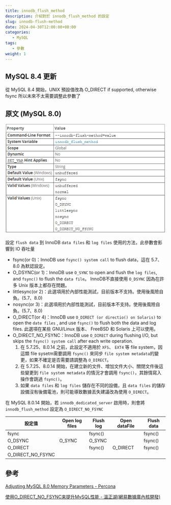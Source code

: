```yaml
---
title: innodb_flush_method
description: 介紹對於 innodb_flush_method 的設定
slug: innodb-flush-method
date: 2024-04-30T12:00:00+08:00
categories:
   - MySQL
tags:
   - 參數
weight: 1  
---
```

## MySQL 8.4 更新
從 MySQL 8.4 開始，UNIX 預設值改為 O_DIRECT if supported, otherwise fsync
所以未來不太需要調整此參數了

## 原文 (MySQL 8.0)

![](innodb-flush-method.png)

設定 `flush data`  到 InnoDB `data files` 和 `log files` 使用的方法，此參數會影響到 IO 吞吐量

- fsync(or 0)：InnoDB use `fsync() system call` to flush data，這在 5.7、8.0 為默認設定。
- O_DSYNC(or 1)：InnoDB use `O_SYNC` to open and flush the `log files`, and `fsync()` to flush the `data file`。 InnoDB不直接使用 `O_DSYNC` 因為在許多 Unix 版本上都存在問題。
- littlesync(or 2)：此選項用於內部性能測試，目前版本不支持。使用後風險自負。(5.7、8.0)
- nosync(or 3)：此選項用於內部性能測試，目前版本不支持。使用後風險自負。(5.7、8.0)
- O_DIRECT(or 4)：InnoDB use `O_DIRECT (or directio() on Solaris)` to open the `date files` , and use `fsync()` to flush both the data and log files. 此選項在某些 GNU/Linux 版本、 FreeBSD 和 Solaris 上可以使用。
- O_DIRECT_NO_FSYNC：InnoDB use `O_DIRECT` during flushing I/O, but skips the `fsync() system call` after each write operation.
    1. 在 5.7.25、8.0.14 之前，此設定不適用於 `XFS`、 `EXT4` 等 file system，因這類 file sysetm需要調用 `fsync()` 來同步 `file system metadata`的變更，如果不確定是否需要請調整為 `O_DIRECT`。
    2. 在 5.7.25、8.0.14 開始，在建立新的文件、增加文件大小、關閉文件後這些變更到 `file system metadata` 的情況才會調用 `fsync()`，其餘情寫入操作會跳過 `fsync()`。
    3. 如果 `data files` 和 `log files` 儲存在不同的設備，且 `data files` 的儲存設備沒有後備電池，則可能導致數據丟失建議改為使用 `O_DIRECT`。

在 MySQL 8.0.14 開始，若 `innodb_dedicated_server` 啟用時，則會將 `innodb_flush_method` 設定為 `O_DIRECT_NO_FSYNC`

| 設定值               | Open log files | Flush log | Open dataFile | Flush data |
|-------------------|----------------|-----------|---------------|------------|
| fsync             |                | fsync()   |               | fsync()    |
| O_DSYNC           | O_SYNC         | O_SYNC    |               | fsync()    |
| O_DIRECT          |                | fsync()   | O_DIRECT      | fsync()    |
| O_DIRECT_NO_FSYNC |                |           |               |            |

## 參考

[Adjusting MySQL 8.0 Memory Parameters - Percona](https://www.percona.com/blog/2020/11/03/adjusting-mysql-8-0-memory-parameters/)

[使用O_DIRECT_NO_FSYNC来提升MySQL性能 - 溫正湖(網易數據庫內核開發)](https://zhuanlan.zhihu.com/p/134669835)